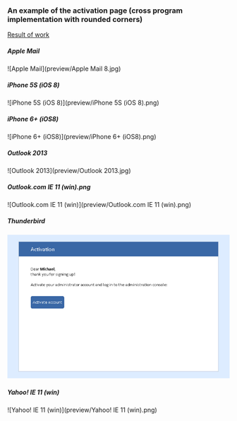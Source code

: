 ### An example of the activation page (cross program implementation with rounded corners)

[Result of work](http://htmlpreview.github.io/?https://github.com/alxptr/resume/blob/master/scheme/project08/src/email-rounded-button-template/activation/src/index.html)

##### Apple Mail
![Apple Mail](preview/Apple Mail 8.jpg)

##### iPhone 5S (iOS 8)
![iPhone 5S (iOS 8)](preview/iPhone 5S (iOS 8).png)

##### iPhone 6+ (iOS8)
![iPhone 6+ (iOS8)](preview/iPhone 6+ (iOS8).png)

##### Outlook 2013
![Outlook 2013](preview/Outlook 2013.jpg)

##### Outlook.com IE 11 (win).png
![Outlook.com IE 11 (win)](preview/Outlook.com IE 11 (win).png)

##### Thunderbird
![Thunderbird](preview/Thunderbird.png)

##### Yahoo! IE 11 (win)
![Yahoo! IE 11 (win)](preview/Yahoo! IE 11 (win).png)